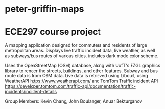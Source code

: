 # peter-griffin-maps
# ECE297 course project
A mapping application designed for commuters and residents of large metropolitan areas. Displays live traffic incident data, live weather, as well as subways/bus routes of various cities. includes dark mode color scheme.

Uses the OpenStreetMap (OSM) database, along with UofT's EZGL graphics library to render the streets, buildings, and other features.
Subway and bus route data is from OSM data. Live data is retrieved using Libcurl, using WeatherAPI https://www.weatherapi.com/ and TomTom Traffic incident API https://developer.tomtom.com/traffic-api/documentation/traffic-incidents/incident-details

Group Members: Kevin Chang, John Boulanger, Anuar Bekturganov
